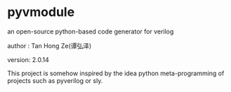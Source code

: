 # pyvmodule
an open-source python-based code generator for verilog

author : Tan Hong Ze(谭弘泽)

version: 2.0.14

This project is somehow inspired by the idea python meta-programming of projects such as pyverilog or sly.
